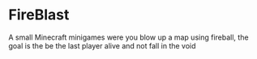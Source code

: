 # FireBlast
A small Minecraft minigames were you blow up a map using fireball, the goal is the be the last player alive and not fall in the void
